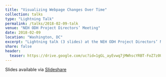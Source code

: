 ```yaml
---
title: "Visualizing Webpage Changes Over Time"
collection: talks
type: "Lightning Talk"
permalink: /talks/2018-02-09-talk
venue: "NEH ODH Project Directors’ Meeting"
date: 2018-02-09
location: "Washington, DC"
excerpt: "Lightning talk (3 slides) at the NEH ODH Project Directors’ Meeting"
share: false
header:
  teaser: https://drive.google.com/uc?id=1gGL_ayEvwq7jMWhscYRBT-FoZ7z0UUKj
---
```


Slides available via [Slideshare](https://www.slideshare.net/mweigle/visualizing-webpage-changes-over-time)
